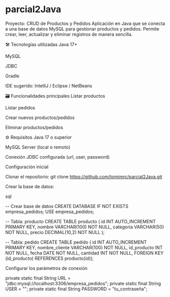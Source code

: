 # parcial2Java

Proyecto: CRUD de Productos y Pedidos
Aplicación en Java que se conecta a una base de datos MySQL para gestionar productos y pedidos. Permite crear, leer, actualizar y eliminar registros de manera sencilla.

🛠 Tecnologías utilizadas
Java 17+

MySQL

JDBC

Gradle

IDE sugerido: IntelliJ / Eclipse / NetBeans

🗃️ Funcionalidades principales
Listar productos

Listar pedidos

Crear nuevos productos/pedidos

Eliminar productos/pedidos

⚙️ Requisitos
Java 17 o superior

MySQL Server (local o remoto)

Conexión JDBC configurada (url, user, password)


Configuración inicial


Clonar el repositorio:
git clone https://github.com/tomimrc/parcial2Java.git


Crear la base de datos:

sql

-- Crear base de datos
CREATE DATABASE IF NOT EXISTS empresa_pedidos;
USE empresa_pedidos;

-- Tabla: producto
CREATE TABLE producto (
    id INT AUTO_INCREMENT PRIMARY KEY,
    nombre VARCHAR(100) NOT NULL,
    categoria VARCHAR(50) NOT NULL,
    precio DECIMAL(10,2) NOT NULL
);

-- Tabla: pedido
CREATE TABLE pedido (
    id INT AUTO_INCREMENT PRIMARY KEY,
    nombre_cliente VARCHAR(100) NOT NULL,
    id_producto INT NOT NULL,
    fecha DATE NOT NULL,
    cantidad INT NOT NULL,
    FOREIGN KEY (id_producto) REFERENCES producto(id));




Configurar los parámetros de conexión 

private static final String URL = "jdbc:mysql://localhost:3306/empresa_pedidos";
private static final String USER = "";
private static final String PASSWORD = "tu_contraseña";
